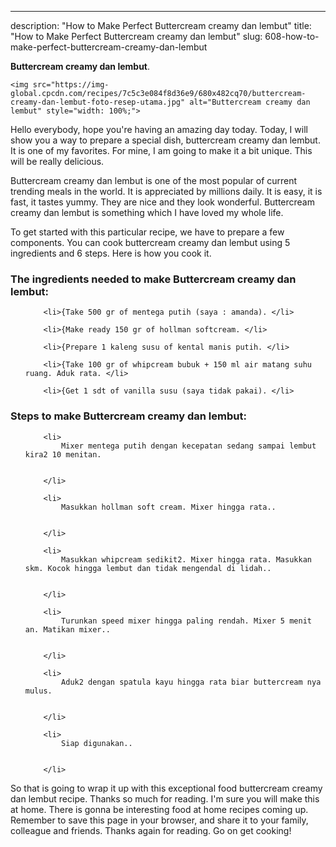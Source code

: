 ---
description: "How to Make Perfect Buttercream creamy dan lembut"
title: "How to Make Perfect Buttercream creamy dan lembut"
slug: 608-how-to-make-perfect-buttercream-creamy-dan-lembut

<p>
	<strong>Buttercream creamy dan lembut</strong>. 
	
</p>
<p>
	
	<img src="https://img-global.cpcdn.com/recipes/7c5c3e084f8d36e9/680x482cq70/buttercream-creamy-dan-lembut-foto-resep-utama.jpg" alt="Buttercream creamy dan lembut" style="width: 100%;">
	
	
</p>
<p>
	Hello everybody, hope you're having an amazing day today. Today, I will show you a way to prepare a special dish, buttercream creamy dan lembut. It is one of my favorites. For mine, I am going to make it a bit unique. This will be really delicious.
</p>
	
<p>
	
</p>
<p>
	Buttercream creamy dan lembut is one of the most popular of current trending meals in the world. It is appreciated by millions daily. It is easy, it is fast, it tastes yummy. They are nice and they look wonderful. Buttercream creamy dan lembut is something which I have loved my whole life.
</p>

<p>
To get started with this particular recipe, we have to prepare a few components. You can cook buttercream creamy dan lembut using 5 ingredients and 6 steps. Here is how you cook it.
</p>

<h3>The ingredients needed to make Buttercream creamy dan lembut:</h3>

<ol>
	
		<li>{Take 500 gr of mentega putih (saya : amanda). </li>
	
		<li>{Make ready 150 gr of hollman softcream. </li>
	
		<li>{Prepare 1 kaleng susu of kental manis putih. </li>
	
		<li>{Take 100 gr of whipcream bubuk + 150 ml air matang suhu ruang. Aduk rata. </li>
	
		<li>{Get 1 sdt of vanilla susu (saya tidak pakai). </li>
	
</ol>
<p>
	
</p>

<h3>Steps to make Buttercream creamy dan lembut:</h3>

<ol>
	
		<li>
			Mixer mentega putih dengan kecepatan sedang sampai lembut kira2 10 menitan.
			
			
		</li>
	
		<li>
			Masukkan hollman soft cream. Mixer hingga rata..
			
			
		</li>
	
		<li>
			Masukkan whipcream sedikit2. Mixer hingga rata. Masukkan skm. Kocok hingga lembut dan tidak mengendal di lidah..
			
			
		</li>
	
		<li>
			Turunkan speed mixer hingga paling rendah. Mixer 5 menit an. Matikan mixer..
			
			
		</li>
	
		<li>
			Aduk2 dengan spatula kayu hingga rata biar buttercream nya mulus.
			
			
		</li>
	
		<li>
			Siap digunakan..
			
			
		</li>
	
</ol>

<p>
	
</p>

<p>
	So that is going to wrap it up with this exceptional food buttercream creamy dan lembut recipe. Thanks so much for reading. I'm sure you will make this at home. There is gonna be interesting food at home recipes coming up. Remember to save this page in your browser, and share it to your family, colleague and friends. Thanks again for reading. Go on get cooking!
</p>
